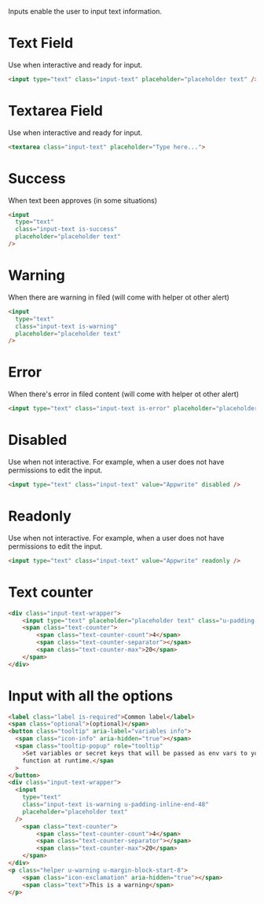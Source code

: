 Inputs enable the user to input text information.

# Text Field

Use when interactive and ready for input.

```html
<input type="text" class="input-text" placeholder="placeholder text" />
```

# Textarea Field

Use when interactive and ready for input.

```html
<textarea class="input-text" placeholder="Type here...">
```

# Success

When text been approves (in some situations)

```html
<input
  type="text"
  class="input-text is-success"
  placeholder="placeholder text"
/>
```

# Warning

When there are warning in filed (will come with helper ot other alert)

```html
<input
  type="text"
  class="input-text is-warning"
  placeholder="placeholder text"
/>
```

# Error

When there's error in filed content (will come with helper ot other alert)

```html
<input type="text" class="input-text is-error" placeholder="placeholder text" />
```

# Disabled

Use when not interactive. For example, when a user does not have permissions to edit the input.

```html
<input type="text" class="input-text" value="Appwrite" disabled />
```

# Readonly

Use when not interactive. For example, when a user does not have permissions to edit the input.

```html
<input type="text" class="input-text" value="Appwrite" readonly />
```

# Text counter

```html
<div class="input-text-wrapper">
    <input type="text" placeholder="placeholder text" class="u-padding-inline-end-48">
    <span class="text-counter">
        <span class="text-counter-count">4</span>
        <span class="text-counter-separator"></span>
        <span class="text-counter-max">20</span>
    </span>
</div>

```

# Input with all the options

```html
<label class="label is-required">Common label</label>
<span class="optional">(optional)</span>
<button class="tooltip" aria-label="variables info">
  <span class="icon-info" aria-hidden="true"></span>
  <span class="tooltip-popup" role="tooltip"
    >Set variables or secret keys that will be passed as env vars to your
    function at runtime.</span
  >
</button>
<div class="input-text-wrapper">
  <input
    type="text"
    class="input-text is-warning u-padding-inline-end-48"
    placeholder="placeholder text"
  />
    <span class="text-counter">
        <span class="text-counter-count">4</span>
        <span class="text-counter-separator"></span>
        <span class="text-counter-max">20</span>
    </span>
</div>
<p class="helper u-warning u-margin-block-start-8">
    <span class="icon-exclamation" aria-hidden="true"></span>
    <span class="text">This is a warning</span>
</p>
```
